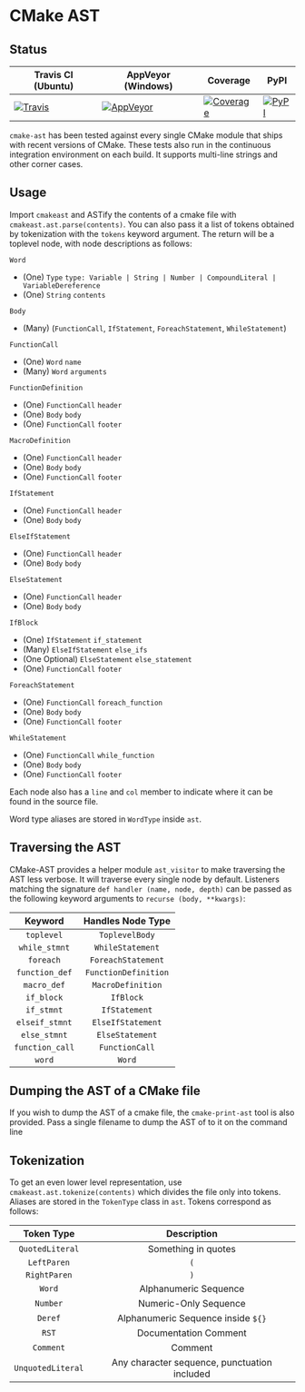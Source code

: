 CMake AST
=========

Status
------

| Travis CI (Ubuntu) | AppVeyor (Windows) | Coverage | PyPI |
|--------------------|--------------------|----------|------|
|[![Travis](https://travis-ci.org/polysquare/cmake-ast.svg?branch=master)](https://travis-ci.org/polysquare/cmake-ast)|[![AppVeyor](https://ci.appveyor.com/api/projects/status/o6nnt968qyr2kitx?svg=true)](https://ci.appveyor.com/project/smspillaz/cmake-ast)|[![Coverage](https://coveralls.io/repos/polysquare/cmake-ast/badge.png?branch=master)](https://coveralls.io/r/polysquare/cmake-ast?branch=master)|[![PyPI](https://pypip.in/version/cmakeast/badge.svg)](https://pypi.python.org/pypi/cmakeast/)|

`cmake-ast` has been tested against every single CMake module that ships with
recent versions of CMake. These tests also run in the continuous integration
environment on each build. It supports multi-line strings and other corner
cases.

Usage
-----

Import `cmakeast` and ASTify the contents of a cmake file with
`cmakeast.ast.parse(contents)`. You can also pass it a list of tokens obtained
by tokenization with the `tokens` keyword argument. The return will be a
toplevel node, with node descriptions as follows:

`Word`

- (One) `Type`
  `type: Variable | String | Number | CompoundLiteral | VariableDereference`
- (One) `String` `contents`

`Body`

- (Many) (`FunctionCall`, `IfStatement`, `ForeachStatement`, `WhileStatement`)

`FunctionCall`

- (One) `Word` `name`
- (Many) `Word` `arguments`

`FunctionDefinition`

- (One) `FunctionCall` `header`
- (One) `Body` `body`
- (One) `FunctionCall` `footer`

`MacroDefinition`

- (One) `FunctionCall` `header`
- (One) `Body` `body`
- (One) `FunctionCall` `footer`

`IfStatement`

- (One) `FunctionCall` `header`
- (One) `Body` `body`

`ElseIfStatement`

- (One) `FunctionCall` `header`
- (One) `Body` `body`

`ElseStatement`

- (One) `FunctionCall` `header`
- (One) `Body` `body`

`IfBlock`

- (One) `IfStatement` `if_statement`
- (Many) `ElseIfStatement` `else_ifs`
- (One Optional) `ElseStatement` `else_statement`
- (One) `FunctionCall` `footer`

`ForeachStatement`

- (One) `FunctionCall` `foreach_function`
- (One) `Body` `body`
- (One) `FunctionCall` `footer`

`WhileStatement`

- (One) `FunctionCall` `while_function`
- (One) `Body` `body`
- (One) `FunctionCall` `footer`

Each node also has a `line` and `col` member to indicate where it can be
found in the source file.

Word type aliases are stored in `WordType` inside `ast`.

Traversing the AST
------------------

CMake-AST provides a helper module `ast_visitor` to make traversing the AST
less verbose. It will traverse every single node by default. Listeners
matching the signature `def handler (name, node, depth)` can be passed as
the following keyword arguments to `recurse (body, **kwargs)`:

| Keyword         | Handles Node Type    |
|:---------------:|:--------------------:|
| `toplevel`      | `ToplevelBody`       |
| `while_stmnt`   | `WhileStatement`     |
| `foreach`       | `ForeachStatement`   |
| `function_def`  | `FunctionDefinition` |
| `macro_def`     | `MacroDefinition`    |
| `if_block`      | `IfBlock`            |
| `if_stmnt`      | `IfStatement`        |
| `elseif_stmnt`  | `ElseIfStatement`    |
| `else_stmnt`    | `ElseStatement`      |
| `function_call` | `FunctionCall`       |
| `word`          | `Word`               |

Dumping the AST of a CMake file
-------------------------------

If you wish to dump the AST of a cmake file, the `cmake-print-ast` tool is
also provided. Pass a single filename to dump the AST of to it on the
command line

Tokenization
------------

To get an even lower level representation, use `cmakeast.ast.tokenize(contents)`
which divides the file only into tokens. Aliases are stored in the `TokenType`
class in `ast`. Tokens correspond as follows:

| Token Type        | Description                                  |
|:-----------------:|:--------------------------------------------:|
| `QuotedLiteral`   | Something in quotes                          |
| `LeftParen`       | `(`                                          |
| `RightParen`      | `)`                                          |
| `Word`            | Alphanumeric Sequence                        |
| `Number`          | Numeric-Only Sequence                        |
| `Deref`           | Alphanumeric Sequence inside `${}`           |
| `RST`             | Documentation Comment                        |
| `Comment`         | Comment                                      |
| `UnquotedLiteral` | Any character sequence, punctuation included |

